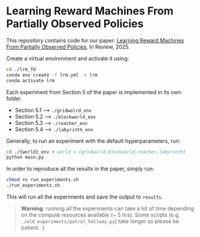 # Learning Reward Machines From Partially Observed Policies

This repository contains code for our paper: [Learning Reward Machines From Partially Observed Policies](https://openreview.net/pdf?id=7bbYYNvhTE), In Review, 2025.

Create a virtual environment and activate it using:
```bash
cd ./lrm_fd
conda env create -f lrm.yml -n lrm
conda activate lrm
```

Each experiment from Section 5 of the paper is implemented in its own folder.

- Section 5.1 --> `./gridwolrd_env`
- Section 5.2 --> `./blockworld_env`
- Section 5.3 --> `./reacher_env`
- Section 5.4 --> `./labyrinth_env`

Generally, to run an experiment with the default hyperparameters, run:

```bash
cd ./{world}_env # world = {gridworld,blockworld,reacher,labyrinth}
python main.py
```

In order to reproduce all the results in the paper, simply run:
```bash
chmod +x run_experiments.sh
./run_experiments.sh
```

This will run all the experiments and save the output to `results`.

> **Warning**: running all the experiments can take a lot of time depending on the compute resources available (~ 5 hrs). Some scripts (e.g. `./old_experiments/patrol_hallway.py`) take longer so please be patient. :)



